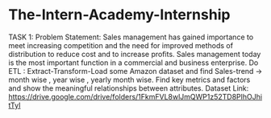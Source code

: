 # The-Intern-Academy-Internship
TASK 1: Problem Statement: Sales management has gained importance to meet increasing competition and the need for improved methods of distribution to reduce cost and to increase profits. Sales management today is the most important function in a commercial and business enterprise. Do ETL : Extract-Transform-Load some Amazon dataset and find Sales-trend -> month wise , year wise , yearly month wise. Find key metrics and factors and show the meaningful relationships between attributes. 
Dataset Link: https://drive.google.com/drive/folders/1FkmFVL8wlJmQWP1z52TD8PlhOJhitTyI
